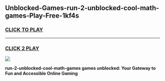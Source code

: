 
## Unblocked-Games-run-2-unblocked-cool-math-games-Play-Free-1kf4s
<h3>
<a href="https://premium76.site?title=run-2-unblocked-cool-math-games&ref=10A">CLICK TO PLAY</a></h3>
<hr>

<h3>
<a href="https://premium76.site?title=run-2-unblocked-cool-math-games&ref=10A">CLICK 2 PLAY</a>
  
</h3>

<a href="https://premium76.site?title=run-2-unblocked-cool-math-games&ref=10A"><img src="https://clearcache.store/games.png"></a>


**run-2-unblocked-cool-math-games games unblocked: Your Gateway to Fun and Accessible Online Gaming**
